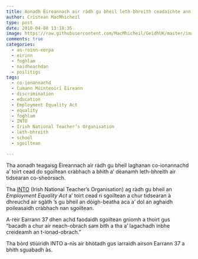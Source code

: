 ```yaml
---
title: Aonadh Èireannach air ràdh gu bheil leth-bhreith ceadaichte ann an sgoiltean
author: Crìstean MacMhìcheil
type: post
date: 2010-04-08 13:18:35
image: https://raw.githubusercontent.com/MacMhicheil/GeidhUK/master/images/2010-04-08-aonadh-eireannach-air-radh-gu-bheil-leth-bhreith-ceadaichte-ann-an-sgoiltean.jpg
comments: true
categories:
  - an-roinn-eorpa
  - eirinn
  - foghlam
  - naidheachdan
  - poilitigs
tags:
  - co-ionannachd
  - Cumann Múinteoirí Éireann
  - discrimination
  - education
  - Employment Equality Act
  - equality
  - foghlam
  - INTO
  - Irish National Teacher’s Organisation
  - leth-bhreith
  - school
  - sgoiltean

---
```

Tha aonadh teagaisg Èireannach air ràdh gu bheil laghanan co-ionannachd a&#8217; toirt cead do sgoiltean cràbhach a bhith a&#8217; dèanamh leth-bhreith air tidsearan co-sheòrsach.

<!--more-->

Tha [INTO][1] (Irish National Teacher’s Organisation) ag ràdh gu bheil an _Employment Equality Act_ a’ toirt cead ri sgoiltean a chur tidsearan à dhreuchd air sgàth ’s gu bheil an dòigh-beatha aca a’ dol an aghaidh poileasaidh cràbhach nan sgoiltean.

A-rèir Earrann 37 dhen achd faodaidh sgoiltean gnìomh a thoirt gus “bacadh a chur air neach-obrach sam bith a tha a’ lagachadh inbhe creideamh an t-ionad-obrach.”

Tha bòrd stiùiridh INTO a-nis air bhòtadh gus iarraidh airson Earrann 37 a bhith sguabadh às.

 [1]: http://www.into.ie/ "INTO - Irish National Teacher's Organisation"
